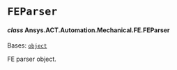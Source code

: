 # `FEParser`

<a id="ansys.mechanical.stubs.v241.Ansys.ACT.Automation.Mechanical.FE.FEParser"></a>

#### *class* Ansys.ACT.Automation.Mechanical.FE.FEParser

Bases: [`object`](https://docs.python.org/3/library/functions.html#object)

FE parser object.

<!-- !! processed by numpydoc !! -->


